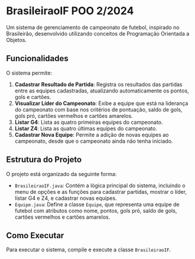# BrasileiraoIF POO 2/2024
Um sistema de gerenciamento de campeonato de futebol, inspirado no Brasileirão, desenvolvido utilizando conceitos de Programação Orientada a Objetos.

## Funcionalidades

O sistema permite:

1. **Cadastrar Resultado de Partida**: Registra os resultados das partidas entre as equipes cadastradas, atualizando automaticamente os pontos, gols e cartões.
2. **Visualizar Líder do Campeonato**: Exibe a equipe que está na liderança do campeonato com base nos critérios de pontuação, saldo de gols, gols pró, cartões vermelhos e cartões amarelos.
3. **Listar G4**: Lista as quatro primeiras equipes do campeonato.
4. **Listar Z4**: Lista as quatro últimas equipes do campeonato.
5. **Cadastrar Nova Equipe**: Permite a adição de novas equipes ao campeonato, desde que o campeonato ainda não tenha iniciado.

## Estrutura do Projeto

O projeto está organizado da seguinte forma:
- `BrasileiraoIF.java`: Contém a lógica principal do sistema, incluindo o menu de opções e as funções para cadastrar partidas, mostrar o líder, listar G4 e Z4, e cadastrar novas equipes.
- `Equipe.java`: Define a classe `Equipe`, que representa uma equipe de futebol com atributos como nome, pontos, gols pró, saldo de gols, cartões vermelhos e cartões amarelos.

## Como Executar

Para executar o sistema, compile e execute a classe `BrasileiraoIF`.

